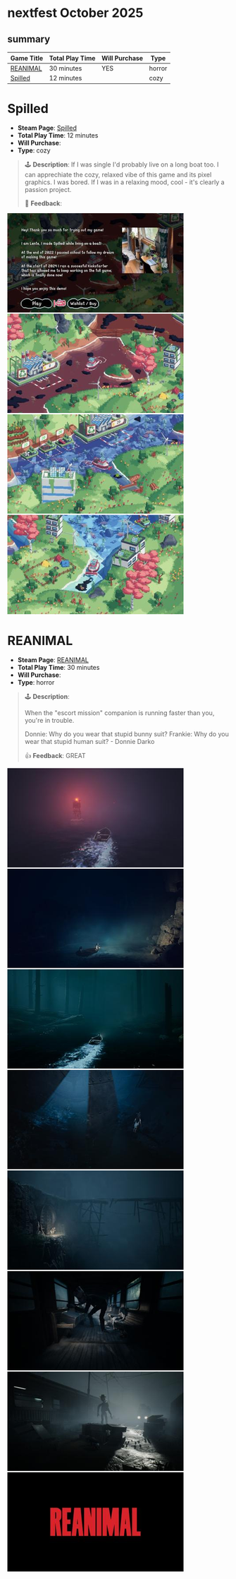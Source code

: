 # nextfest October 2025
## summary

| Game Title                                                                          | Total Play Time | Will Purchase | Type                                        |
|-------------------------------------------------------------------------------------|-----------------|---------------|---------------------------------------------|
| [REANIMAL](#reanimal)                                     | 30 minutes      | YES           | horror                                      |
| [Spilled](#spilled)                                       | 12 minutes      |               | cozy                                        |

# Spilled

- **Steam Page**: [Spilled](https://store.steampowered.com/app/2240080/Spilled/)
- **Total Play Time**: 12 minutes
- **Will Purchase**: 
- **Type**: cozy

> 🕹️ **Description**: If I was single I'd probably live on a long boat too. I can apprechiate the cozy, relaxed vibe of this game and its pixel graphics. I was bored. If I was in a relaxing mood, cool - it's clearly a passion project.
> 
> 🫳  **Feedback**: 

[![Thumbnail](img/thumbnails/20251013210446_1.jpg)](img/2025_oct/20251013210446_1.jpg)
[![Thumbnail](img/thumbnails/20251013211456_1.jpg)](img/2025_oct/20251013211456_1.jpg)
[![Thumbnail](img/thumbnails/20251013211628_1.jpg)](img/2025_oct/20251013211628_1.jpg)
[![Thumbnail](img/thumbnails/20251013212033_1.jpg)](img/2025_oct/20251013212033_1.jpg)

# REANIMAL

- **Steam Page**: [REANIMAL](https://store.steampowered.com/app/2129530/REANIMAL/)
- **Total Play Time**: 30 minutes
- **Will Purchase**: 
- **Type**: horror

> 🕹️ **Description**: 
> 
> When the "escort mission" companion is running faster than you, you're in trouble.
> 
> Donnie: Why do you wear that stupid bunny suit? Frankie: Why do you wear that stupid human suit? - Donnie Darko
> 
> 👍  **Feedback**: GREAT

[![Thumbnail](img/thumbnails/20251013202347_1.jpg)](img/2025_oct/20251013202347_1.jpg)
[![Thumbnail](img/thumbnails/20251013202734_1.jpg)](img/2025_oct/20251013202734_1.jpg)
[![Thumbnail](img/thumbnails/20251013202817_1.jpg)](img/2025_oct/20251013202817_1.jpg)
[![Thumbnail](img/thumbnails/20251013203109_1.jpg)](img/2025_oct/20251013203109_1.jpg)
[![Thumbnail](img/thumbnails/20251013203828_1.jpg)](img/2025_oct/20251013203828_1.jpg)
[![Thumbnail](img/thumbnails/20251013204450_1.jpg)](img/2025_oct/20251013204450_1.jpg)
[![Thumbnail](img/thumbnails/20251013204651_1.jpg)](img/2025_oct/20251013204651_1.jpg)
[![Thumbnail](img/thumbnails/20251013205036_1.jpg)](img/2025_oct/20251013205036_1.jpg)
